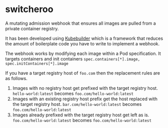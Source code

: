 # switcheroo
A mutating admission webhook that ensures all images are pulled from a private container registry.

It has been developed using [Kubebuilder](https://github.com/kubernetes-sigs/kubebuilder) which is a framework that reduces the amount of boilerplate code you have to write to implement a webhook.

The webhook works by modifying each image within a Pod specification. It targets containers and init containers
```spec.containers[*].image, spec.initContainers[*].image```

If you have a target registry host of ``foo.com`` then the replacement rules are as follows.
1. Images with no registry host get prefixed with the target registry host. ``hello-world:latest``  becomes ``foo.com/hello-world:latest``
2. Images with an existing registry host prefix get the host replaced with the target registry host. ``bar.com/hello-world:latest``  becomes ``foo.com/hello-world:latest``
2. Images already prefixed with the target registry host get left as is. ``foo.com/hello-world:latest``  becomes ``foo.com/hello-world:latest``